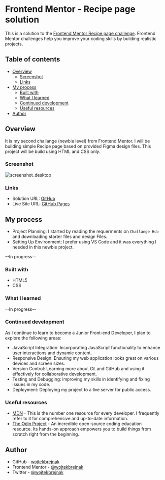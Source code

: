 # Frontend Mentor - Recipe page solution

This is a solution to the [Frontend Mentor Recipe page challenge](https://www.frontendmentor.io/challenges/recipe-page-KiTsR8QQKm/hub). Frontend Mentor challenges help you improve your coding skills by building realistic projects. 

## Table of contents

- [Overview](#overview)
  - [Screenshot](#screenshot)
  - [Links](#links)
- [My process](#my-process)
  - [Built with](#built-with)
  - [What I learned](#what-i-learned)
  - [Continued development](#continued-development)
  - [Useful resources](#useful-resources)
- [Author](#author)

## Overview
It is my second challange (newbie level) from Frontend Mentor. I will be building simple Recipe page based on provided Figma design files. This project will be build using HTML and CSS only.

### Screenshot

![screenshot_desktop](./images/screenshot_desktop.png)

### Links

- Solution URL: [GitHub]()
- Live Site URL: [GitHub Pages]()

## My process

- Project Planning: I started by reading the requerments on `Challange Hub` and downloading starter files and design Files.
- Setting Up Environment: I prefer using VS Code and it was everything I needed in this newbie project. 

--In progress--

### Built with

- HTML5
- CSS

### What I learned

--In progress--

### Continued development

As I continue to learn to become a Junior Front-end Developer, I plan to explore the following areas:

- JavaScript Integration: Incorporating JavaScript functionality to enhance user interactions and dynamic content.
- Responsive Design: Ensuring my web application looks great on various devices and screen sizes.
- Version Control: Learning more about Git and GitHub and using it effectively for collaborative development.
- Testing and Debugging: Improving my skills in identifying and fixing issues in my code.
- Deployment: Deploying my project to a live server for public access.

### Useful resources

- [MDN](https://developer.mozilla.org/en-US/docs/Learn) - This is the number one resource for every developer. I frequently refer to it for comprehensive and up-to-date information.
- [The Odin Project](https://www.theodinproject.com/) - An incredible open-source coding education resource. Its hands-on approach empowers you to build things from scratch right from the beginning.

## Author

- GitHub - [wojtekbrejnak](https://www.github.com/wojtekbrejnak)
- Frontend Mentor - [@wojtekbrejnak](https://www.frontendmentor.io/profile/wojtekbrejnak)
- Twitter - [@wojtekbrejnak](https://www.twitter.com/wojtekbrejnak)